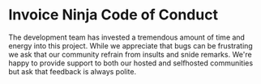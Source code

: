 # Invoice Ninja Code of Conduct

The development team has invested a tremendous amount of time and energy into this project. While we appreciate that bugs can be frustrating we ask that our community refrain from insults and snide remarks. We're happy to provide support to both our hosted and selfhosted communities but ask that feedback is always polite. 

